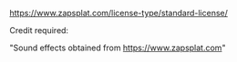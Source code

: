 https://www.zapsplat.com/license-type/standard-license/

Credit required:

"Sound effects obtained from https://www.zapsplat.com"
